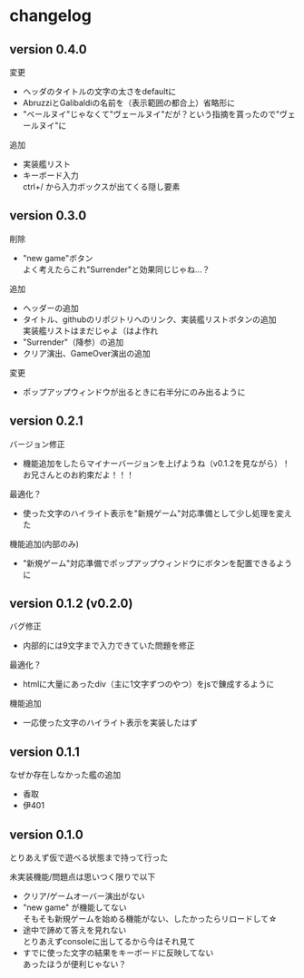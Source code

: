 # changelog

## version 0.4.0

変更
- ヘッダのタイトルの文字の太さをdefaultに
- AbruzziとGalibaldiの名前を（表示範囲の都合上）省略形に
- "ベールヌイ"じゃなくて"ヴェールヌイ"だが？という指摘を貰ったので"ヴェールヌイ"に

追加
- 実装艦リスト
- キーボード入力<br>
  ctrl+/ から入力ボックスが出てくる隠し要素

## version 0.3.0

削除
- "new game"ボタン<br>
  よく考えたらこれ"Surrender"と効果同じじゃね...？

追加
- ヘッダーの追加
- タイトル、githubのリポジトリへのリンク、実装艦リストボタンの追加<br>
  実装艦リストはまだじゃよ（はよ作れ
- "Surrender"（降参）の追加
- クリア演出、GameOver演出の追加

変更
- ポップアップウィンドウが出るときに右半分にのみ出るように

## version 0.2.1

バージョン修正
- 機能追加をしたらマイナーバージョンを上げようね（v0.1.2を見ながら）！お兄さんとのお約束だよ！！！

最適化？
- 使った文字のハイライト表示を"新規ゲーム"対応準備として少し処理を変えた

機能追加(内部のみ)
- "新規ゲーム"対応準備でポップアップウィンドウにボタンを配置できるように

## version 0.1.2 (v0.2.0)

バグ修正
- 内部的には9文字まで入力できていた問題を修正

最適化？
- htmlに大量にあったdiv（主に1文字ずつのやつ）をjsで錬成するように

機能追加
- 一応使った文字のハイライト表示を実装したはず

## version 0.1.1

なぜか存在しなかった艦の追加
- 香取
- 伊401

## version 0.1.0

とりあえず仮で遊べる状態まで持って行った

未実装機能/問題点は思いつく限りで以下
- クリア/ゲームオーバー演出がない
- "new game" が機能してない<br>そもそも新規ゲームを始める機能がない、したかったらリロードして☆
- 途中で諦めて答えを見れない<br>とりあえずconsoleに出してるから今はそれ見て
- すでに使った文字の結果をキーボードに反映してない<br>あったほうが便利じゃない？
